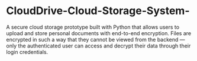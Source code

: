 # CloudDrive-Cloud-Storage-System-
A secure cloud storage prototype built with Python that allows users to upload and store personal documents with end-to-end encryption. Files are encrypted in such a way that they cannot be viewed from the backend — only the authenticated user can access and decrypt their data through their login credentials.
